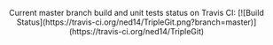 <p align="center">Current master branch build and unit tests status on Travis CI: [![Build Status](https://travis-ci.org/ned14/TripleGit.png?branch=master)](https://travis-ci.org/ned14/TripleGit)</p>

